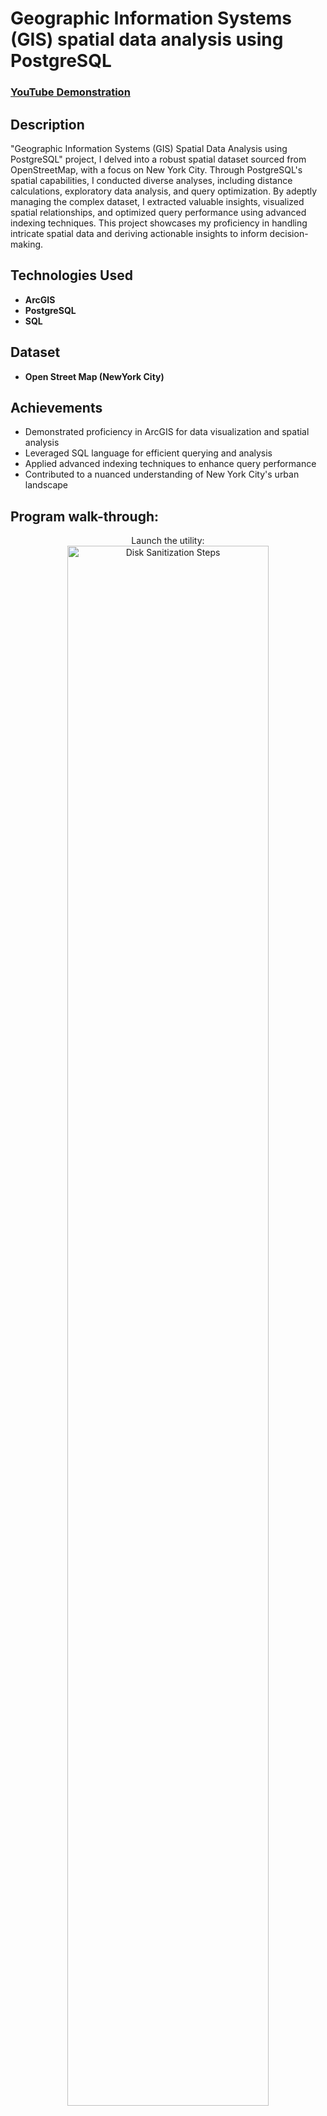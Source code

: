 <h1>Geographic Information Systems (GIS) spatial data analysis using PostgreSQL</h1>

 ### [YouTube Demonstration](https://youtu.be/BJaPIN4ykjw?si=T91NIiKeIiZsuhwr)

<h2>Description</h2>"Geographic Information Systems (GIS) Spatial Data Analysis using PostgreSQL" project, I delved into a robust spatial dataset sourced from OpenStreetMap, with a focus on New York City. Through PostgreSQL's spatial capabilities, I conducted diverse analyses, including distance calculations, exploratory data analysis, and query optimization. By adeptly managing the complex dataset, I extracted valuable insights, visualized spatial relationships, and optimized query performance using advanced indexing techniques. This project showcases my proficiency in handling intricate spatial data and deriving actionable insights to inform decision-making.
<br />


<h2>Technologies Used</h2>

- <b>ArcGIS</b> 
- <b>PostgreSQL</b>
- <b>SQL</b>

<h2>Dataset</h2>

- <b>Open Street Map (NewYork City)</b>

<h2>Achievements</h2>

- Demonstrated proficiency in ArcGIS for data visualization and spatial analysis<br />
- Leveraged SQL language for efficient querying and analysis<br />
- Applied advanced indexing techniques to enhance query performance<br />
- Contributed to a nuanced understanding of New York City's urban landscape<br />


<h2>Program walk-through:</h2>

<p align="center">
Launch the utility: <br/>
<img src="https://i.imgur.com/62TgaWL.png" height="80%" width="80%" alt="Disk Sanitization Steps"/>
<br />
<br />
Select the disk:  <br/>
<img src="https://i.imgur.com/tcTyMUE.png" height="80%" width="80%" alt="Disk Sanitization Steps"/>
<br />
<br />
Enter the number of passes: <br/>
<img src="https://i.imgur.com/nCIbXbg.png" height="80%" width="80%" alt="Disk Sanitization Steps"/>
<br />
<br />
Confirm your selection:  <br/>
<img src="https://i.imgur.com/cdFHBiU.png" height="80%" width="80%" alt="Disk Sanitization Steps"/>
<br />
<br />
Wait for process to complete (may take some time):  <br/>
<img src="https://i.imgur.com/JL945Ga.png" height="80%" width="80%" alt="Disk Sanitization Steps"/>
<br />
<br />
Sanitization complete:  <br/>
<img src="https://i.imgur.com/K71yaM2.png" height="80%" width="80%" alt="Disk Sanitization Steps"/>
<br />
<br />
Observe the wiped disk:  <br/>
<img src="https://i.imgur.com/AeZkvFQ.png" height="80%" width="80%" alt="Disk Sanitization Steps"/>
</p>

<!--
 ```diff
- text in red
+ text in green
! text in orange
# text in gray
@@ text in purple (and bold)@@
```
--!>
